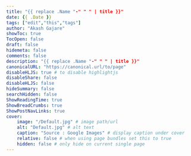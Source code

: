 ```yaml
---
title: "{{ replace .Name "-" " " | title }}"
date: {{ .Date }}
tags: ["edit","this","tags"]
author: "Akash Gajare"
showToc: true
TocOpen: false
draft: false
hidemeta: false
comments: false
description: "{{ replace .Name "-" " " | title }}"
canonicalURL: "https://canonical.url/to/page"
disableHLJS: true # to disable highlightjs
disableShare: false
disableHLJS: false
hideSummary: false
searchHidden: false
ShowReadingTime: true
ShowBreadCrumbs: true
ShowPostNavLinks: true
cover:
    image: "/Default.jpg" # image path/url
    alt: "Default.jpg" # alt text
    caption: "Source : Google Images" # display caption under cover
    relative: false # when using page bundles set this to true
    hidden: false # only hide on current single page
---
```

